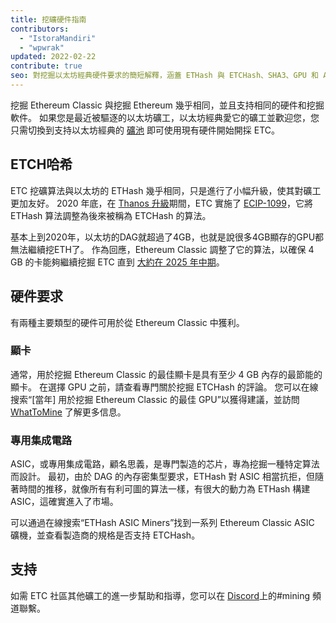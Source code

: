 ```yaml
---
title: 挖礦硬件指南
contributors:
  - "IstoraMandiri"
  - "wpwrak"
updated: 2022-02-22
contribute: true
seo: 對挖掘以太坊經典硬件要求的簡短解釋，涵蓋 ETHash 與 ETCHash、SHA3、GPU 和 ASIC。
---
```


挖掘 Ethereum Classic 與挖掘 Ethereum 幾乎相同，並且支持相同的硬件和挖掘軟件。 如果您是最近被驅逐的以太坊礦工，以太坊經典愛它的礦工並歡迎您，您只需切換到支持以太坊經典的 [礦池](/mining/pools) 即可使用現有硬件開始開採 ETC。

## ETCH哈希

ETC 挖礦算法與以太坊的 ETHash 幾乎相同，只是進行了小幅升級，使其對礦工更加友好。 2020 年底，在 [Thanos 升級](/blog/2020-11-27-thanos-hard-fork-upgrade)期間，ETC 實施了 [ECIP-1099](https://ecips.ethereumclassic.org/ECIPs/ecip-1099)，它將 ETHash 算法調整為後來被稱為 ETCHash 的算法。

基本上到2020年，以太坊的DAG就超過了4GB，也就是說很多4GB顯存的GPU都無法繼續挖ETH了。 作為回應，Ethereum Classic 調整了它的算法，以確保 4 GB 的卡能夠繼續挖掘 ETC 直到 [大約在 2025 年中期](https://minerstat.com/dag-size-calculator)。

## 硬件要求

有兩種主要類型的硬件可用於從 Ethereum Classic 中獲利。

### 顯卡

通常，用於挖掘 Ethereum Classic 的最佳顯卡是具有至少 4 GB 內存的最節能的顯卡。 在選擇 GPU 之前，請查看專門關於挖掘 ETCHash 的評論。 您可以在線搜索“[當年] 用於挖掘 Ethereum Classic 的最佳 GPU”以獲得建議，並訪問 [WhatToMine](https://whattomine.com/coins?e4g=true) 了解更多信息。

### 專用集成電路

ASIC，或專用集成電路，顧名思義，是專門製造的芯片，專為挖掘一種特定算法而設計。 最初，由於 DAG 的內存密集型要求，ETHash 對 ASIC 相當抗拒，但隨著時間的推移，就像所有有利可圖的算法一樣，有很大的動力為 ETHash 構建 ASIC，這確實進入了市場。

可以通過在線搜索“ETHash ASIC Miners”找到一系列 Ethereum Classic ASIC 礦機，並查看製造商的規格是否支持 ETCHash。

## 支持

如需 ETC 社區其他礦工的進一步幫助和指導，您可以在 [Discord](https://ethereumclassic.org/discord)上的#mining 頻道聯繫。
